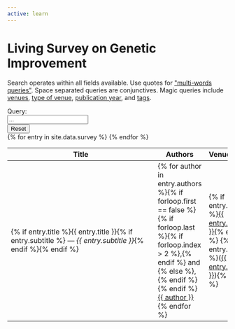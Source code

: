 ```yaml
---
active: learn
---
```


# Living Survey on Genetic Improvement

Search operates within all fields available.
Use quotes for <a href="#" onclick="force('&quot;program repair&quot;')">"multi-words queries"</a>.
Space separated queries are conjunctives.
Magic queries include <a href="#" onclick="force('venue=&quot;IEEE TEVC&quot;')">venues</a>, <a href="#" onclick="force('type=Workshop')">type of venue</a>, <a href="#" onclick="force('year=2020')">publication year</a>, and <a href="#" onclick="force('tag=survey')">tags</a>.


<div class="input-group mb-3">
  <div class="input-group-prepend">
    <span class="input-group-text" id="basic-addon1">Query:</span>
      </div>
  <input type="text" id="search" class="form-control" placeholder="..." onkeyup="search()">
  <div class="input-group-append">
    <input type="reset" class="btn btn-outline-secondary" onclick="force('')">
  </div>
</div>

<table id="survey" class="table table-responsive">
  <thead>
    <tr>
      <th style="min-width: 20em">Title</th>
      <th style="max-width: 10em">Authors</th>
      <th style="max-width: 10em">Venue/Issue</th>
      <th>Year</th>
      <th>Tags</th>
      <th>Links</th>
    </tr>
  </thead>
  <tbody>{% for entry in site.data.survey %}
    <tr data-search="{{ entry.title }} {{ entry.subtitle }} {% for author in entry.authors %}{{ author }} {% endfor %} venue={{ entry.venue }} year={{ entry.year }} {% for tag in entry.tags %}tag={{ tag }} {% endfor %} {% if entry.type %}type={{ entry.type }}{% endif %}">
      <td>{% if entry.title %}{{ entry.title }}{% if entry.subtitle %} &mdash; <i>{{ entry.subtitle }}</i>{% endif %}{% endif %}</td>
      <td>{% for author in entry.authors %}{% if forloop.first == false %}{% if forloop.last %}{% if forloop.index > 2 %},{% endif %} and {% else %}, {% endif %}{% endif %}<u class="text-nowrap" onclick="force('&quot;{{ author }}&quot;')">{{ author }}</u>{% endfor %}</td>
      <td>{% if entry.venue %}<u class="" onclick="force('venue=&quot;{{ entry.venue }}&quot;')">{{ entry.venue }}</u>{% endif %} {% if entry.type %}(<u class="text-nowrap" onclick="force('type=&quot;{{ entry.type }}&quot;')">{{ entry.type }}</u>){% endif %}</td>
      <td>{% if entry.year %}<u class="text-nowrap" onclick="force('year=&quot;{{ entry.year }}&quot;')">{{ entry.year }}</u>{% endif %}</td>
      <td>{% for tag in entry.tags %}<u class="text-nowrap" onclick="force('tag=&quot;{{ tag }}&quot;')">#{{ tag }}</u> {% endfor %}</td>
      <td>{% if entry.doi %}<a href="{{ entry.doi }}">[doi]</a>{% endif %} {% if entry.bib %}<a href="{{ entry.bib }}">[bib]</a>{% endif %} {% if entry.url %}<a href="{{ entry.url }}">[url]</a>{% endif %}</td>
    </tr>{% endfor %}
  </tbody>
</table>


<script>
function search() {
  var chunks = $("input#search").val().toUpperCase().match(/(?:[^\s"]+|"[^"]*")+/g)
  if (chunks) {
    chunks = chunks.map(c => c.replace(/\"/g, ""));
  }

  $("tbody tr").each(function() {
    var s = $(this).data("search");
    var show = true;
    if (chunks) {
      for (c of chunks) {
        if (s.toUpperCase().indexOf(c) == -1) {
          show = false;
        }
        console.log(c)
        console.log(s.toUpperCase())
        console.log(s.toUpperCase().indexOf(c))
      }
      if (show) {
        $(this).show();
      } else {
        $(this).hide();
      }
    } else {
      $(this).show();
    }
  });
}

function force(s) {
  $("input#search").val(s);
  search();
  return false;
}
</script>

